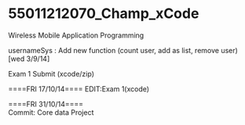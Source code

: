 55011212070_Champ_xCode
=======================
Wireless Mobile Application Programming

usernameSys : Add new function (count user, add as list, remove user) [wed 3/9/14]

Exam 1 Submit (xcode/zip)

====FRI 17/10/14====
EDIT:Exam 1(xcode)

====FRI 31/10/14====\
Commit: Core data Project
